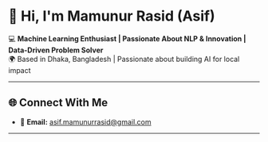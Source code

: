 
# 👋 Hi, I'm Mamunur Rasid (Asif)

💻 **Machine Learning Enthusiast | Passionate About NLP & Innovation | Data-Driven Problem Solver**  
🌍 Based in Dhaka, Bangladesh | Passionate about building AI for local impact  

---
## 🌐 Connect With Me

- 📧 **Email:** [asif.mamunurrasid@gmail.com](mailto:asif.mamunurrasid@gmail.com)
---








